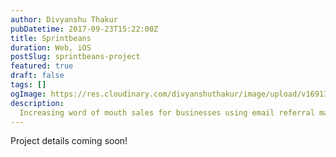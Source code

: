 ```yaml
---
author: Divyanshu Thakur
pubDatetime: 2017-09-23T15:22:00Z
title: Sprintbeans
duration: Web, iOS
postSlug: sprintbeans-project
featured: true
draft: false
tags: []
ogImage: https://res.cloudinary.com/divyanshuthakur/image/upload/v1691313764/referralcandy-cover_zb7qhi.webp
description:
  Increasing word of mouth sales for businesses using email referral marketing
---
```


Project details coming soon!
